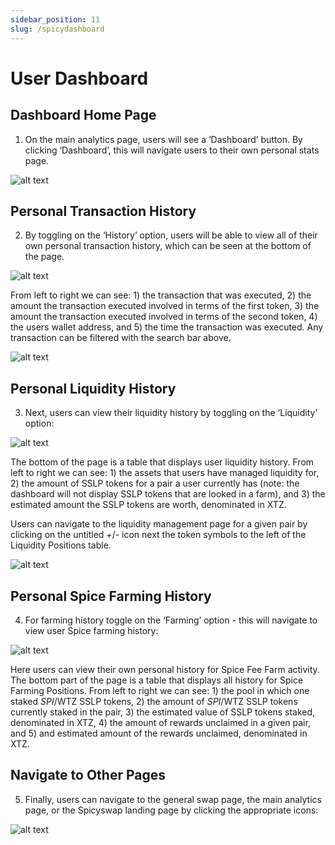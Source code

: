 ```yaml
---
sidebar_position: 11
slug: /spicydashboard
---
```


# User Dashboard

## Dashboard Home Page

1. On the main analytics page, users will see a ‘Dashboard’ button. By clicking ‘Dashboard’, this will navigate users to their own personal stats page.

![alt text](/img/dashboardhome.png)

## Personal Transaction History

2. By toggling on the ‘History’ option,  users will be able to view all of their own personal transaction history, which can be seen at the bottom of the page.

![alt text](/img/dashboardhistory.png)

From left to right we can see: 1) the transaction that was executed, 2) the amount the transaction executed involved in terms of the first token, 3) the amount the transaction executed involved in terms of the second token, 4) the users wallet address, and 5) the time the transaction was executed. Any transaction can be filtered with the search bar above.

![alt text](/img/dashboardfilter.png)

## Personal Liquidity History

3. Next, users can view their liquidity history by toggling on the ‘Liquidity’ option:

![alt text](/img/dashboardliquidity.png)

The bottom of the page is a table that displays user liquidity history. From left to right we can see: 1) the assets that users have managed liquidity for, 2) the amount of SSLP tokens for a pair a user currently has (note: the dashboard will not display SSLP tokens that are looked in a farm), and 3) the estimated amount the SSLP tokens are worth, denominated in XTZ.

Users can navigate to the liquidity management page for a given pair by clicking on the untitled +/- icon next the token symbols to the left of the Liquidity Positions table.

![alt text](/img/dashboardliquidity2.png)

## Personal Spice Farming History

4. For farming history toggle on the ‘Farming’ option - this will navigate to view user Spice farming history:

![alt text](/img/dashboardfarming.png)

Here users can view their own personal history for Spice Fee Farm activity. The bottom part of the page is a table that displays all history for Spice Farming Positions. From left to right we can see: 1) the pool in which one staked $SPI/$WTZ SSLP tokens, 2) the amount of $SPI/$WTZ SSLP tokens currently staked in the pair, 3) the estimated value of SSLP tokens staked, denominated in XTZ, 4) the amount of rewards unclaimed in a given pair, and 5) and estimated amount of the rewards unclaimed, denominated in XTZ.

## Navigate to Other Pages

5. Finally, users can navigate to the general swap page, the main analytics page, or the Spicyswap landing page by clicking the appropriate icons:

![alt text](/img/dashboardnavigate.png)

